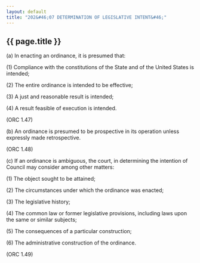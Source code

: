 ```yaml
---
layout: default 
title: "202&#46;07 DETERMINATION OF LEGISLATIVE INTENT&#46;"
---
```


{{ page.title }}
----------------

​(a) In enacting an ordinance, it is presumed that:

​(1) Compliance with the constitutions of the State and of the United
States is intended;

​(2) The entire ordinance is intended to be effective;

​(3) A just and reasonable result is intended;

​(4) A result feasible of execution is intended.

(ORC 1.47)

​(b) An ordinance is presumed to be prospective in its operation unless
expressly made retrospective.

(ORC 1.48)

​(c) If an ordinance is ambiguous, the court, in determining the
intention of Council may consider among other matters:

​(1) The object sought to be attained;

​(2) The circumstances under which the ordinance was enacted;

​(3) The legislative history;

​(4) The common law or former legislative provisions, including laws
upon the same or similar subjects;

​(5) The consequences of a particular construction;

​(6) The administrative construction of the ordinance.

(ORC 1.49)
